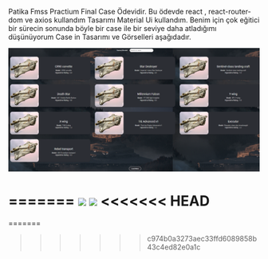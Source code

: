 Patika Fmss Practium Final Case Ödevidir. 
Bu ödevde react , react-router-dom ve axios kullandım 
Tasarımı Material Ui kullandım. 
Benim için çok eğitici bir sürecin sonunda böyle bir case ile bir seviye daha atladığımı düşünüyorum 
Case in Tasarımı ve Görselleri aşağıdadır.

<img src="./src/1.png"/>

=======
<img src="C:\Users\ckart\OneDrive\Masaüstü\1.png" width="auto">
<img src="C:\Users\ckart\OneDrive\Masaüstü\2.png" width="auto">
<<<<<<< HEAD
=======
=======
>>>>>>> c974b0a3273aec33ffd6089858b43c4ed82e0a1c
